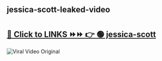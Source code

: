 
 ## jessica-scott-leaked-video 

# <h2><a href="https://clipsfans.com/jessica-scott&ref=git">🔗 Click to LINKS ⏩⏩ 👉 🟢 jessica-scott </a></h2>

<a href="https://clipsfans.com/jessica-scott&ref=git" rel="nofollow" data-target="animated-image.originalLink"><img src="https://i.ibb.co.com/xMMVF88/686577567.gif" alt="Viral Video Original" style="max-width: 100%; display: inline-block;" data-target="animated-image.originalImage"></a>
